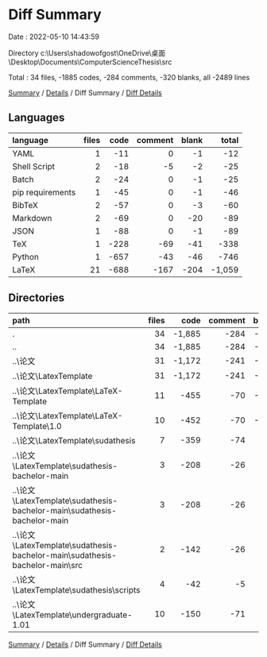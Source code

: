 # Diff Summary

Date : 2022-05-10 14:43:59

Directory c:\Users\shadowofgost\OneDrive\桌面\Desktop\Documents\ComputerScienceThesis\src

Total : 34 files,  -1885 codes, -284 comments, -320 blanks, all -2489 lines

[Summary](results.md) / [Details](details.md) / Diff Summary / [Diff Details](diff-details.md)

## Languages
| language | files | code | comment | blank | total |
| :--- | ---: | ---: | ---: | ---: | ---: |
| YAML | 1 | -11 | 0 | -1 | -12 |
| Shell Script | 2 | -18 | -5 | -2 | -25 |
| Batch | 2 | -24 | 0 | -1 | -25 |
| pip requirements | 1 | -45 | 0 | -1 | -46 |
| BibTeX | 2 | -57 | 0 | -3 | -60 |
| Markdown | 2 | -69 | 0 | -20 | -89 |
| JSON | 1 | -88 | 0 | -1 | -89 |
| TeX | 1 | -228 | -69 | -41 | -338 |
| Python | 1 | -657 | -43 | -46 | -746 |
| LaTeX | 21 | -688 | -167 | -204 | -1,059 |

## Directories
| path | files | code | comment | blank | total |
| :--- | ---: | ---: | ---: | ---: | ---: |
| . | 34 | -1,885 | -284 | -320 | -2,489 |
| .. | 34 | -1,885 | -284 | -320 | -2,489 |
| ..\论文 | 31 | -1,172 | -241 | -272 | -1,685 |
| ..\论文\LatexTemplate | 31 | -1,172 | -241 | -272 | -1,685 |
| ..\论文\LatexTemplate\LaTeX-Template | 11 | -455 | -70 | -133 | -658 |
| ..\论文\LatexTemplate\LaTeX-Template\1.0 | 10 | -452 | -70 | -129 | -651 |
| ..\论文\LatexTemplate\sudathesis | 7 | -359 | -74 | -46 | -479 |
| ..\论文\LatexTemplate\sudathesis-bachelor-main | 3 | -208 | -26 | -60 | -294 |
| ..\论文\LatexTemplate\sudathesis-bachelor-main\sudathesis-bachelor-main | 3 | -208 | -26 | -60 | -294 |
| ..\论文\LatexTemplate\sudathesis-bachelor-main\sudathesis-bachelor-main\src | 2 | -142 | -26 | -44 | -212 |
| ..\论文\LatexTemplate\sudathesis\scripts | 4 | -42 | -5 | -3 | -50 |
| ..\论文\LatexTemplate\undergraduate-1.01 | 10 | -150 | -71 | -33 | -254 |

[Summary](results.md) / [Details](details.md) / Diff Summary / [Diff Details](diff-details.md)